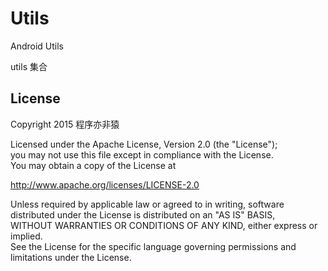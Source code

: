 # Utils
Android Utils

utils 集合








## License

Copyright 2015 程序亦非猿  
 
Licensed under the Apache License, Version 2.0 (the "License");  
you may not use this file except in compliance with the License.  
You may obtain a copy of the License at    

   http://www.apache.org/licenses/LICENSE-2.0    

Unless required by applicable law or agreed to in writing, software  
distributed under the License is distributed on an "AS IS" BASIS,  
WITHOUT WARRANTIES OR CONDITIONS OF ANY KIND, either express or implied.  
See the License for the specific language governing permissions and  
limitations under the License.  